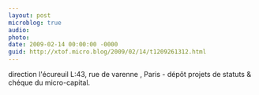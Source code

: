 ```yaml
---
layout: post
microblog: true
audio: 
photo: 
date: 2009-02-14 00:00:00 -0000
guid: http://xtof.micro.blog/2009/02/14/t1209261312.html
---
```

direction l'écureuil L:43, rue de varenne , Paris - dépôt projets de statuts &amp; chéque du micro-capital.
